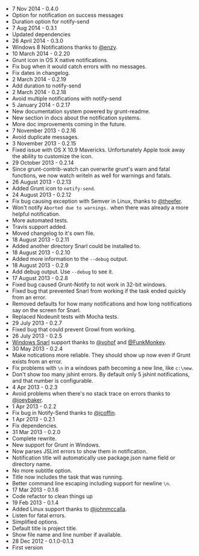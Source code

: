 * 7 Nov 2014 - 0.4.0
 * Option for notification on success messages
 * Duration option for notify-send
* 7 Aug 2014 - 0.3.1
 * Updated dependencies
* 26 April 2014 - 0.3.0
 * Windows 8 Notifications thanks to [@enzy](https://github.com/enzy).
* 10 March 2014 - 0.2.20
 * Grunt icon in OS X native notifications.
 * Fix bug when it would catch errors with no messages.
 * Fix dates in changelog.
* 2 March 2014 - 0.2.19
 * Add duration to notify-send
* 2 March 2014 - 0.2.18
 * Avoid multiple notifications with notify-send
* 5 January 2014 - 0.2.17
 * New documentation system powered by grunt-readme.
 * New section in docs about the notification systems.
 * More doc improvements coming in the future.
* 7 November 2013 - 0.2.16
 * Avoid duplicate messages.
* 3 November 2013 - 0.2.15
 * Fixed issue with OS X 10.9 Mavericks. Unfortunately Apple took away the ability to customize the icon.
* 29 October 2013 - 0.2.14
 * Since grunt-contrib-watch can overwrite grunt's warn and fatal functions, we now watch writeln as well for warnings and fatals.
* 26 August 2013 - 0.2.13
 * Added Grunt icon to `notify-send`.
* 24 August 2013 - 0.2.12
 * Fix bug causing exception with Semver in Linux, thanks to [@theefer](https://github.com/theefer).
 * Won't notify `Aborted due to warnings.` when there was already a more helpful notification.
 * More automated tests.
 * Travis support added.
 * Moved changelog to it's own file.
* 18 August 2013 - 0.2.11
 * Added another directory Snarl could be installed to.
* 18 August 2013 - 0.2.10
 * Added more information to the `--debug` output.
* 18 August 2013 - 0.2.9
 * Add debug output. Use `--debug` to see it.
* 17 August 2013 - 0.2.8
 * Fixed bug caused Grunt-Notify to not work in 32-bit windows.
 * Fixed bug that prevented Snarl from working if the task ended quickly from an error.
 * Removed defaults for how many notifications and how long notifications say on the screen for Snarl.
 * Replaced Nodeunit tests with Mocha tests.
* 29 July 2013 - 0.2.7
 * Fixed bug that could prevent Growl from working.
* 26 July 2013 - 0.2.5
 * [Windows Snarl](//snarl.fullphat.net/) support thanks to [@vohof](https://github.com/vohof) and [@FunkMonkey](https://github.com/FunkMonkey).
* 30 May 2013 - 0.2.4
 * Make notications more reliable. They should show up now even if Grunt exists from an error.
 * Fix problems with `\n` in a windows path becoming a new line, like `c:\new`.
 * Don't show too many jshint errors. By default only 5 jshint notifications, and that number is configurable.
* 4 Apr 2013 - 0.2.3
 * Avoid problems when there's no stack trace on errors thanks to [@joeybaker](https://github.com/joeybaker).
* 1 Apr 2013 - 0.2.2
 * Fix bug in Notify-Send thanks to [@jcoffin](https://github.com/jcoffin).
* 1 Apr 2013 - 0.2.1
 * Fix dependencies.
* 31 Mar 2013 - 0.2.0
 * Complete rewrite.
 * New support for Grunt in Windows.
 * Now parses JSLint errors to show them in notification.
 * Notification title will automatically use package.json name field or directory name.
 * No more subtitle option.
 * Title now includes the task that was running.
 * Better command line escaping including support for newline `\n`.
* 17 Mar 2013 - 0.1.6
 * Code refactor to clean things up
* 19 Feb 2013 - 0.1.4
 * Added Linux support thanks to [@johnmccalla](https://github.com/johnmccalla).
 * Listen for fatal errors.
 * Simplified options.
 * Default title is project title.
 * Show file name and line number if available.
* 28 Dec 2012 - 0.1.0-0.1.3
 * First version